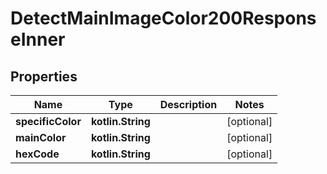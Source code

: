 
# DetectMainImageColor200ResponseInner

## Properties
| Name | Type | Description | Notes |
| ------------ | ------------- | ------------- | ------------- |
| **specificColor** | **kotlin.String** |  |  [optional] |
| **mainColor** | **kotlin.String** |  |  [optional] |
| **hexCode** | **kotlin.String** |  |  [optional] |




